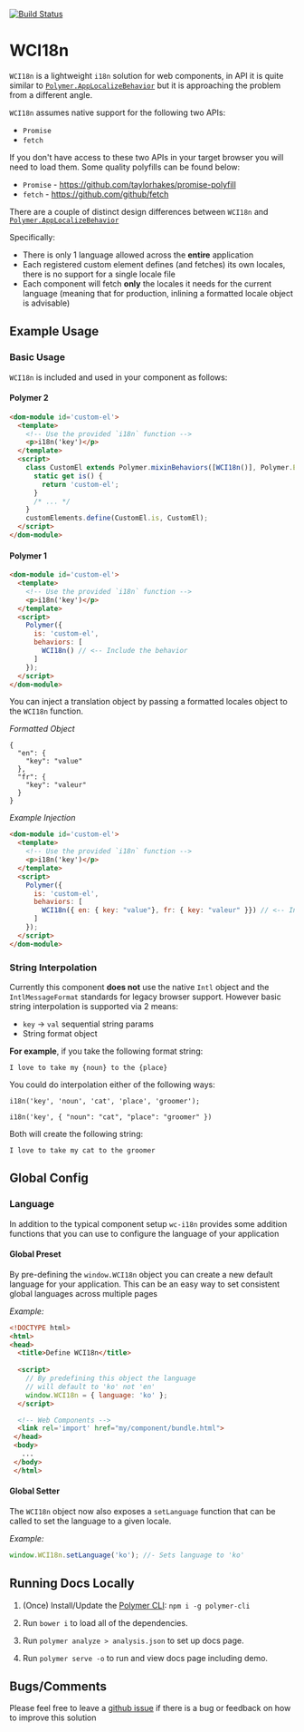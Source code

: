 [![Build Status](https://travis-ci.org/jshcrowthe/wc-i18n.svg?branch=master)](https://travis-ci.org/jshcrowthe/wc-i18n)

# WCI18n

`WCI18n` is a lightweight `i18n` solution for web components, in API it is quite similar to [`Polymer.AppLocalizeBehavior`](https://github.com/PolymerElements/app-localize-behavior) but it is approaching the problem from a different angle.

`WCI18n` assumes native support for the following two APIs:

- `Promise`
- `fetch`

If you don't have access to these two APIs in your target browser you will need to load them. Some quality polyfills can be found below:

- `Promise` - https://github.com/taylorhakes/promise-polyfill
- `fetch` - https://github.com/github/fetch

There are a couple of distinct design differences between `WCI18n` and [`Polymer.AppLocalizeBehavior`](https://github.com/PolymerElements/app-localize-behavior)

Specifically:

- There is only 1 language allowed across the **entire** application
- Each registered custom element defines (and fetches) its own locales, there is no support for a single locale file
- Each component will fetch **only** the locales it needs for the current language (meaning that for production, inlining a formatted locale object is advisable)

## Example Usage

### Basic Usage

`WCI18n` is included and used in your component as follows:

#### Polymer 2

```html
<dom-module id='custom-el'>
  <template>
    <!-- Use the provided `i18n` function -->
    <p>i18n('key')</p>
  </template>
  <script>
    class CustomEl extends Polymer.mixinBehaviors([WCI18n()], Polymer.Element) {
      static get is() {
        return 'custom-el';
      }
      /* ... */
    }
    customElements.define(CustomEl.is, CustomEl);
  </script>
</dom-module>
```

#### Polymer 1

```html
<dom-module id='custom-el'>
  <template>
    <!-- Use the provided `i18n` function -->
    <p>i18n('key')</p>
  </template>
  <script>
    Polymer({
      is: 'custom-el',
      behaviors: [
        WCI18n() // <-- Include the behavior
      ]
    });
  </script>
</dom-module>
```

You can inject a translation object by passing a formatted locales object to the `WCI18n` function.

_Formatted Object_

```
{
  "en": {
    "key": "value"
  },
  "fr": {
    "key": "valeur"
  }
}
```
_Example Injection_

```html
<dom-module id='custom-el'>
  <template>
    <!-- Use the provided `i18n` function -->
    <p>i18n('key')</p>
  </template>
  <script>
    Polymer({
      is: 'custom-el',
      behaviors: [
        WCI18n({ en: { key: "value"}, fr: { key: "valeur" }}) // <-- Injected translations
      ]
    });
  </script>
</dom-module>
```
### String Interpolation

Currently this component **does not** use the native `Intl` object and the `IntlMessageFormat` standards for legacy browser support. However
basic string interpolation is supported via 2 means:

- `key` -> `val` sequential string params
- String format object

**For example**, if you take the following format string:

```
I love to take my {noun} to the {place}
```

You could do interpolation either of the following ways:

```
i18n('key', 'noun', 'cat', 'place', 'groomer');
```

```
i18n('key', { "noun": "cat", "place": "groomer" })
```

Both will create the following string:

```
I love to take my cat to the groomer
```

## Global Config

### Language

In addition to the typical component setup `wc-i18n` provides some addition functions that you can use to configure the language of your application

#### Global Preset

By pre-defining the `window.WCI18n` object you can create a new default language for your application. 
This can be an easy way to set consistent global languages across multiple pages

_Example:_

```html
<!DOCTYPE html>
<html>
<head>
  <title>Define WCI18n</title>
 
  <script>
    // By predefining this object the language 
    // will default to 'ko' not 'en'
    window.WCI18n = { language: 'ko' };
  </script>

  <!-- Web Components -->
  <link rel='import' href="my/component/bundle.html">
 </head>
 <body>
   ...
 </body>
 </html>
```

#### Global Setter

The `WCI18n` object now also exposes a `setLanguage` function that can be called to set the language to a given locale.

_Example:_

```javascript
window.WCI18n.setLanguage('ko'); //- Sets language to 'ko'
```

## Running Docs Locally

1. (Once) Install/Update the [Polymer CLI](https://www.npmjs.com/package/polymer-cli): ```npm i -g polymer-cli```

1. Run `bower i` to load all of the dependencies.
1. Run `polymer analyze > analysis.json` to set up docs page.
1. Run `polymer serve -o` to run and view docs page including demo.

## Bugs/Comments

Please feel free to leave a [github issue](https://github.com/jshcrowthe/wc-i18n/issues) if there is a bug or feedback on how to improve this solution
